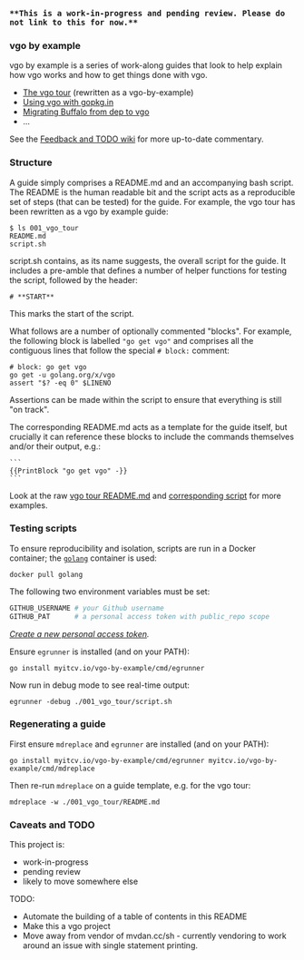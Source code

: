 ### `**This is a work-in-progress and pending review. Please do not link to this for now.**`

### vgo by example

vgo by example is a series of work-along guides that look to help explain how vgo works and how to get things done with vgo.

* [The vgo tour](https://github.com/myitcv/vgo-by-example/blob/master/001_vgo_tour/README.md) (rewritten as a vgo-by-example)
* [Using vgo with gopkg.in](https://github.com/myitcv/vgo-by-example/blob/master/002_using_gopkg_in/README.md)
* [Migrating Buffalo from dep to vgo](https://github.com/myitcv/vgo-by-example/blob/master/003_migrate_buffalo/README.md)
* ...

See the [Feedback and TODO wiki](https://github.com/myitcv/vgo-by-example/wiki/Feedback-TODO) for more up-to-date
commentary.

### Structure

A guide simply comprises a README.md and an accompanying bash script. The README is the human readable bit and the
script acts as a reproducible set of steps (that can be tested) for the guide. For example, the vgo tour has been
rewritten as a vgo by example guide:

<!-- __TEMPLATE: ls 001_vgo_tour
```
$ {{.Cmd}}
{{.Out -}}
```
-->
```
$ ls 001_vgo_tour
README.md
script.sh
```
<!-- END -->

script.sh contains, as its name suggests, the overall script for the guide. It includes a pre-amble that defines a
number of helper functions for testing the script, followed by the header:

```
# **START**
```

This marks the start of the script.

What follows are a number of optionally commented "blocks". For example, the following block is labelled `"go get vgo"`
and comprises all the contiguous lines that follow the special `# block:` comment:

```
# block: go get vgo
go get -u golang.org/x/vgo
assert "$? -eq 0" $LINENO
```

Assertions can be made within the script to ensure that everything is still "on track".

The corresponding README.md acts as a template for the guide itself, but crucially it can reference these blocks to
include the commands themselves and/or their output, e.g.:

    ```
    {{PrintBlock "go get vgo" -}}
    ```

Look at the raw [vgo tour README.md](https://raw.githubusercontent.com/myitcv/vgo-by-example/master/001_vgo_tour/README.md)
and [corresponding script](https://github.com/myitcv/vgo-by-example/blob/master/001_vgo_tour/script.sh) for more examples.

### Testing scripts

To ensure reproducibility and isolation, scripts are run in a Docker container; the
[`golang`](https://hub.docker.com/_/golang/) container is used:

<!-- __TEMPLATE: docker pull golang # LONG ONLINE
```
{{.Cmd}}
```
-->
```
docker pull golang
```
<!-- END -->

The following two environment variables must be set:

```bash
GITHUB_USERNAME # your Github username
GITHUB_PAT      # a personal access token with public_repo scope
```

_[Create a new personal access token](https://github.com/settings/tokens/new)._

Ensure `egrunner` is installed (and on your PATH):

<!-- __TEMPLATE: go install myitcv.io/vgo-by-example/cmd/egrunner
```
{{.Cmd}}
```
-->
```
go install myitcv.io/vgo-by-example/cmd/egrunner
```
<!-- END -->

Now run in debug mode to see real-time output:

<!-- __TEMPLATE: egrunner -debug ./001_vgo_tour/script.sh # LONG ONLINE
```
{{.Cmd}}
```
-->
```
egrunner -debug ./001_vgo_tour/script.sh
```
<!-- END -->

### Regenerating a guide

First ensure `mdreplace` and `egrunner` are installed (and on your PATH):

<!-- __TEMPLATE: go install myitcv.io/vgo-by-example/cmd/egrunner myitcv.io/vgo-by-example/cmd/mdreplace
```
{{.Cmd}}
```
-->
```
go install myitcv.io/vgo-by-example/cmd/egrunner myitcv.io/vgo-by-example/cmd/mdreplace
```
<!-- END -->

Then re-run `mdreplace` on a guide template, e.g. for the vgo tour:

<!-- __TEMPLATE: mdreplace -w ./001_vgo_tour/README.md # LONG ONLINE
```
{{.Cmd}}
```
-->
```
mdreplace -w ./001_vgo_tour/README.md
```
<!-- END -->

### Caveats and TODO

This project is:

* work-in-progress
* pending review
* likely to move somewhere else

TODO:

* Automate the building of a table of contents in this README
* Make this a vgo project
* Move away from vendor of mvdan.cc/sh - currently vendoring to work around an issue with single statement printing.
